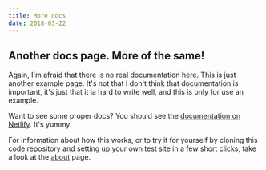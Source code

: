 ```yaml
---
title: More docs
date: 2018-03-22
---
```


## Another docs page. More of the same!

Again, I'm afraid that there is no real documentation here. This is just another example page. It's not that I don't think that documentation is important, it's just that it ia hard to write well, and this is only for use an example.

Want to see some proper docs? You should see the [documentation on Netlify](https://www.netlify.com/docs). It's yummy.

For information about how this works, or to try it for yourself by cloning this code repository and setting up your own test site in a few short clicks, take a look at the [about](/about) page.



